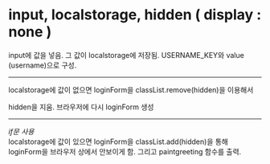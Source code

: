 # input, localstorage, hidden ( display : none )

input에 값을 넣음. 그 값이 localstorage에 저장됨.
USERNAME_KEY와 value (username)으로 구성.

---

localstorage에 값이 없으면 loginForm을 classList.remove(hidden)을 이용해서

hidden을 지움. 브라우저에 다시 loginForm 생성

---

_if문 사용_  
localstorage에 값이 있으면 loginForm을 classList.add(hidden)을 통해
loginForm을 브라우저 상에서 안보이게 함.
그리고 paintgreeting 함수를 출력.
